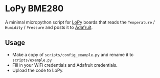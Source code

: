 # LoPy BME280

A minimal micropython script for [LoPy](https://pycom.io) boards that reads the `Temperature` / `Humidity` / `Pressure` and posts it to [Adafruit](http://io.adafruit.com).

## Usage

- Make a copy of `scripts/config_example.py` and rename it to `scripts/example.py`
- Fill in your WiFi credentials and Adafruit credentials.
- Upload the code to LoPy.